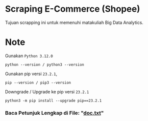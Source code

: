 # **Scraping E-Commerce (Shopee)**
Tujuan scrapping ini untuk memenuhi matakuliah Big Data Analytics.

# **Note**
Gunakan ```Python 3.12.0```
```
python --version / python3 --version
```
Gunakan pip versi ```23.2.1```,<br>
```
pip --version / pip3 --version
```
Downgrade / Upgrade ke pip versi ```23.2.1```
```
python3 -m pip install --upgrade pip==23.2.1
```
### **Baca Petunjuk Lengkap di File: "[doc.txt](https://github.com/syauqqii/scraping_ecommerce/blob/main/doc.txt)"**
